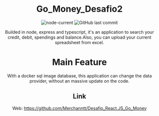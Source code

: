 <div align="center">

# Go_Money_Desafio2

![node-current](https://img.shields.io/node/v/package)
![GitHub last commit](https://img.shields.io/github/last-commit/Merchanntt/Go_Money_Desafio2)

Builded in node, express and typescript, it's an application to search your credit, debit, spendings and balance.Also, you can upload your current spreadsheet from excel.

# Main Feature

With a docker sql image database, this application can change the data provider, without an massive update on the code.

## Link

Web: https://github.com/Merchanntt/Desafio_React.JS_Go_Money

</div>
